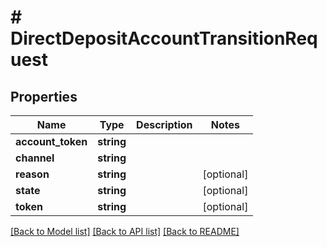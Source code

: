 # # DirectDepositAccountTransitionRequest

## Properties

Name | Type | Description | Notes
------------ | ------------- | ------------- | -------------
**account_token** | **string** |  |
**channel** | **string** |  |
**reason** | **string** |  | [optional]
**state** | **string** |  | [optional]
**token** | **string** |  | [optional]

[[Back to Model list]](../../README.md#models) [[Back to API list]](../../README.md#endpoints) [[Back to README]](../../README.md)
